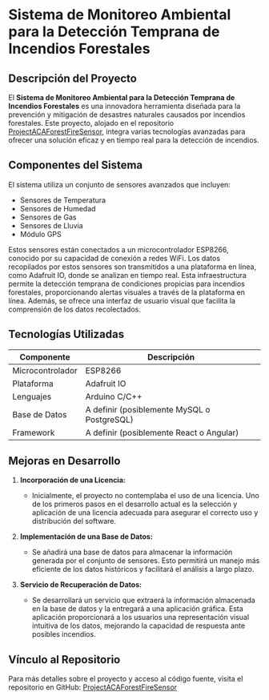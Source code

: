 # Sistema de Monitoreo Ambiental para la Detección Temprana de Incendios Forestales

## Descripción del Proyecto

El **Sistema de Monitoreo Ambiental para la Detección Temprana de Incendios Forestales** es una innovadora herramienta diseñada para la prevención y mitigación de desastres naturales causados por incendios forestales. Este proyecto, alojado en el repositorio [ProjectACAForestFireSensor](https://github.com/luis12007/ProjectACAForestFireSensor.git), integra varias tecnologías avanzadas para ofrecer una solución eficaz y en tiempo real para la detección de incendios.

## Componentes del Sistema

El sistema utiliza un conjunto de sensores avanzados que incluyen:

- Sensores de Temperatura
- Sensores de Humedad
- Sensores de Gas
- Sensores de Lluvia
- Módulo GPS

Estos sensores están conectados a un microcontrolador ESP8266, conocido por su capacidad de conexión a redes WiFi. Los datos recopilados por estos sensores son transmitidos a una plataforma en línea, como Adafruit IO, donde se analizan en tiempo real. Esta infraestructura permite la detección temprana de condiciones propicias para incendios forestales, proporcionando alertas visuales a través de la plataforma en línea. Además, se ofrece una interfaz de usuario visual que facilita la comprensión de los datos recolectados.

## Tecnologías Utilizadas

| Componente       | Descripción                             |
|------------------|-----------------------------------------|
| Microcontrolador | ESP8266                                 |
| Plataforma       | Adafruit IO                             |
| Lenguajes        | Arduino C/C++                           |
| Base de Datos    | A definir (posiblemente MySQL o PostgreSQL) |
| Framework        | A definir (posiblemente React o Angular) |

## Mejoras en Desarrollo

1. **Incorporación de una Licencia:**
    - Inicialmente, el proyecto no contemplaba el uso de una licencia. Uno de los primeros pasos en el desarrollo actual es la selección y aplicación de una licencia adecuada para asegurar el correcto uso y distribución del software.

2. **Implementación de una Base de Datos:**
    - Se añadirá una base de datos para almacenar la información generada por el conjunto de sensores. Esto permitirá un manejo más eficiente de los datos históricos y facilitará el análisis a largo plazo.

3. **Servicio de Recuperación de Datos:**
    - Se desarrollará un servicio que extraerá la información almacenada en la base de datos y la entregará a una aplicación gráfica. Esta aplicación proporcionará a los usuarios una representación visual intuitiva de los datos, mejorando la capacidad de respuesta ante posibles incendios.

## Vínculo al Repositorio

Para más detalles sobre el proyecto y acceso al código fuente, visita el repositorio en GitHub: [ProjectACAForestFireSensor](https://github.com/luis12007/ProjectACAForestFireSensor.git)
